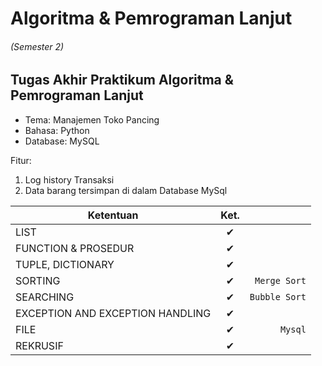 # Algoritma & Pemrograman Lanjut

###### (Semester 2)



## Tugas Akhir Praktikum Algoritma & Pemrograman Lanjut

- Tema: Manajemen Toko Pancing
- Bahasa: Python
- Database: MySQL


Fitur:
1. Log history Transaksi
2. Data barang tersimpan di dalam Database MySql

| Ketentuan                         | Ket. |               |
| --------------------------------- |:----:| -------:|
| LIST                              |✔|  |    
| FUNCTION & PROSEDUR               |✔|  |
| TUPLE, DICTIONARY                 |✔|  |
| SORTING                           |✔| `Merge Sort` |
| SEARCHING                         |✔| `Bubble Sort` |
| EXCEPTION AND EXCEPTION HANDLING  |✔|  |
| FILE                              |✔| `Mysql` |
| REKRUSIF                          |✔|  |
